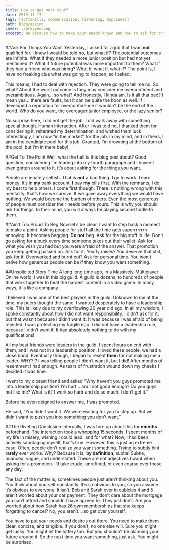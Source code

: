 ```yaml
---
title: How to get more stuff
date: 2019-11-17
tags: [softskills, communication, listening, happiness]
path: blog/asking
cover: ./preview.png
excerpt: We discuss how to make your needs known and how to ask for things without feeling guilty.
---
```


##Ask For Things You Want
Yesterday, I asked for a job that I was **not** qualified for. I knew I would be told no, but what if? The potential outcomes are infinite. What if they needed a more junior position but had not yet mentioned it? What if future potential was more important to them? What if they had a friend who was hiring? What if, what if, what if? The point is, I have no freaking clue what was going to happen, so I asked.

This means, I had to deal with rejection. They were going to tell me no. So what? About the worst outcome is they may consider me overconfident and overambitious. Again… so what? And honestly, I kinda am. Is it all that bad? I mean yea... there are faults, but it can be quite the boon as well. If I developed a reputation for overconfidence it wouldn’t be the end of the world. Who do you want, the overeager junior employee, or the lazy senior?

No surprise here, I did not get the job. I did walk away with something special though. Human interaction. After I was told no, I thanked them for considering it, reiterated my determination, and wished them luck. Interestingly, I am now “in the market” for the job. In my mind, and in theirs, I am in the candidate pool for this job. Granted, I’m drowning at the bottom of the pool, but I’m in there baby!

##Get To The Point
Well, what the hell is this blog post about? Good question, considering I’m tearing into my fourth paragraph and I haven't even gotten around to it. It’s about asking for the things you want.

People are innately selfish. That is **not** a bad thing. **I** go to work. **I** earn money. It’s in **my** bank account. **I** pay **my** bills first. With the remnants, I do my best to help others. **I** come first though. There is nothing wrong with this mentality. that’s how we survive. If we gave away everything we would have nothing. We would become the burden of others. Even the most generous of people must consider their needs before yours. This is why you should ask for things. In their mind, you will always be playing second fiddle to them.

##Ain’t Too Proud To Beg
Now let’s be clear. I want to step back a moment to make a point. Asking people for stuff all the time gets superrrrrrrrr annoying. It becomes begging. **Do not** beg. Ask for the big stuff in life. Don’t go asking for a buck every time someone takes out their wallet. Ask for what you wish you had but you were afraid of the answer. That promotion you keep getting passed on. Ask for it. Yearly raises? You deserve that shit, ask for it! Overworked and burnt out? Ask for personal time. You won't belive how generous people can be if they know you want something.

##Unsolicited Story Time
A long long time ago, in a Massively-Multiplayer Online world, I was in this big guild. A guild is dozens, to hundreds of people that work together to beat the hardest content in a video game. In many ways, it is like a company.

I believed I was one of the best players in the guild. Unknown to me at the time, my peers thought the same. I wanted desperately to have a leadership role. This is likely due to my overflowing 20 year old ego. In all my wisdom, I spoke constantly about how I did not want responsibility. I didn't ask for it, but that wasn’t because I didn’t want it. It was because I was afraid of being rejected. I was protecting my fragile ego. I did not have a leadership role, because I didn’t want it! It had absolutely nothing to do with my qualifications!

All my best friends were leaders in the guild. I spent hours on end with them, and I was not in a leadership position. I loved these people, we had a close bond. Eventually though, I began to resent **them** for not making me a leader. WHY?!? I was telling people I didn’t want it, but I did! After months of resentment I had enough. As tears of frustration wound down my cheeks I decided it was time.

I went to my closest friend and asked “Why haven’t you guys promoted me into a leadership position? I’m hurt… am I not good enough? Do you guys not like me? What is it? I work so hard and do so much. I don’t get it.”

Before he even deigned to answer me, I was promoted.

He said, “You didn’t want it. We were waiting for you to step up. But we didn’t want to push you into something you don’t want.”

##The Riveting Conclusion
Internally, I was torn up about this for **months** beforehand. The interaction took a whopping 15 seconds. I spent months of my life in misery, wishing I could lead, and for what? Now, I had been actively sabotaging myself, that’s true. However, this is just an extreme case. Often, people don’t realize you want something. Trying to subtly hint **rarely** ever works. Why? Because it is, **by definition**, subtle! Subtle, nuanced, vague, and understated. These are not adjectives I want when asking for a promotion. I’d take crude, unrefined, or even coarse over those any day.

The fact of the matter is, sometimes people just aren’t thinking about you. You think about yourself constantly. It’s so obvious to you, so you assume it’s obvious to everyone. It isn’t. Bob and Sarah over in cubicles 4 and 5 aren’t worried about your car payment. They don’t care about the mortgage you can’t afford and shouldn’t have agreed to. They just don’t. Are you worried about how Sarah has 26 gym memberships that she keeps forgetting to cancel? No, you aren’t… so get over yourself.

You have to put your needs and desires out there. You need to make them clear, concise, and tangible. If you don’t, no one else will. Sure you might get lucky. You might hit the lottery too. But you shouldn’t be planning your future around it. So the next time you want something, just ask. You might be surprised.
